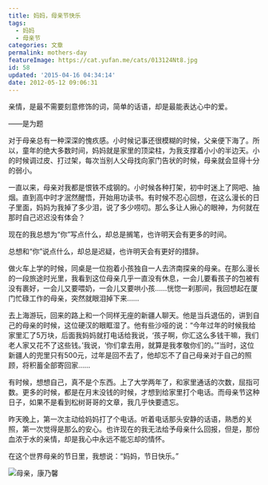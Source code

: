 ```yaml
---
title: 妈妈，母亲节快乐
tags:
  - 妈妈
  - 母亲节
categories: 文章
permalink: mothers-day
featureImage: https://cat.yufan.me/cats/013124Nt8.jpg
id: 58
updated: '2015-04-16 04:34:14'
date: 2012-05-12 09:06:31
---
```


亲情，是最不需要刻意修饰的词，简单的话语，却是最能表达心中的爱。

——是为题

对于母亲总有一种深深的愧疚感。小时候记事还很模糊的时候，父亲便下海了。所以，童年的绝大多数时间，妈妈就是家里的顶梁柱，为我支撑着小小的半边天。小的时候调过皮、打过架，每次当别人父母找向家门告状的时候，母亲就会显得十分的弱小。

<!--more-->

一直以来，母亲对我都是恨铁不成钢的。小时候各种打架，初中时迷上了网吧、抽烟。直到高中时才泯然醒悟，开始用功读书。有时候不忍心回想，在这么漫长的日子里面，妈妈为我掉了多少泪，说了多少唠叨。那么多让人揪心的眼神，为何就在那时自己迟迟没有体会？

现在的我总想为“你”写点什么，却总是搁笔，也许明天会有更多的时间。

总想和“你”说点什么，却总是迟疑，也许明天会有更好的措辞。

做火车上学的时候，同桌是一位抱着小孩独自一人去济南探亲的母亲。在那么漫长的一段旅途时光里，我看到这位母亲几乎一直没有休息，一会儿要看孩子的包被有没有裹好，一会儿又要喂奶，一会儿又要哄小孩……恍惚一刹那间，我回想起在厦门忙碌工作的母亲，突然就眼泪掉下来……

去上海游玩，回来的路上和一个同样无座的新疆人聊天。他是当兵退伍的，讲到自己的母亲的时候，这位硬汉的眼眶湿了。他有些沙哑的说：“今年过年的时候我给家里汇了5万块，后面我妈妈就打电话给我说，‘孩子啊，你汇这么多钱干嘛，我们老人家又花不了这些钱。’我说，‘你们拿去用，就算是我孝敬你们的。’”当时，这位新疆人的兜里只有500元，过年是回不去了，他却忘不了自己母亲对于自己的照顾，将积蓄全部寄回家……

有时候，想想自己，真不是个东西。上了大学两年了，和家里通话的次数，屈指可数。更多的时候，都是在月末没钱的时候，才想到给家里打个电话。而母亲节这种日子，如果不是看到松树哥哥的文章，我几乎快要遗忘。

昨天晚上，第一次主动给妈妈打了个电话。听着电话那头安静的话语，熟悉的关照，第一次觉得是那么的安心。也许现在的我无法给予母亲什么回报，但是，那份血浓于水的亲情，却是我心中永远不能忘却的情怀。

在这个世界母亲的节日里，我想说：“妈妈，节日快乐。”

![母亲，康乃馨](https://cat.yufan.me/cats/013129S4P.jpg)

